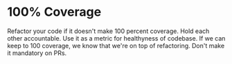 # 100% Coverage

Refactor your code if it doesn't make 100 percent coverage.
Hold each other accountable.
Use it as a metric for healthyness of codebase. If we can keep to 100 coverage, we know that we're on top of refactoring.
Don't make it mandatory on PRs.